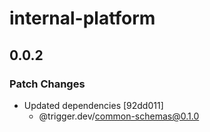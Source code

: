 # internal-platform

## 0.0.2

### Patch Changes

- Updated dependencies [92dd011]
  - @trigger.dev/common-schemas@0.1.0
